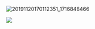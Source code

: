 ![20191120170112351_1716848466](https://raw.githubusercontent.com/1990frog/imagebed/default/1602316809_20201010151333718_352.jpg)



![](https://raw.githubusercontent.com/1990frog/imagebed/default/1602316809_20201010151333718_352.jpg)